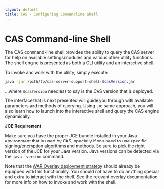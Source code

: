 ```yaml
---
layout: default
title: CAS - Configuring Commandline Shell
---
```


# CAS Command-line Shell

The CAS command-line shell provides the ability to query the CAS server for help on available settings/modules and
various other utility functions. The shell engine is presented as both a CLI utility and an interactive shell.

To invoke and work with the utility, simply execute:

```bash
java -jar /path/to/cas-server-support-shell-$casVersion.jar
```

...where `$casVersion` needless to say is the CAS version that is deployed.

The interface that is next presented will guide you through with available parameters and methods of querying.
Using the same approach, you will also learn how to launch into the interactive shell and query the CAS
engine dynamically.

<div class="alert alert-info"><strong>JCE Requirement</strong><p>Make sure you have the proper JCE bundle installed in your Java environment that is used by CAS, specially if you need to use specific signing/encryption algorithms and methods. Be sure to pick the right version of the JCE for your Java version. Java versions can be detected via the <code>java -version</code> command.</p></div>

Note that the [WAR Overlay deployment strategy](Maven-Overlay-Installation.html) should already be equipped with this functionality. You should not have to do anything special and extra to interact with the shell. See the relevant overlay documentation for more info on how to invoke and work with the shell.
